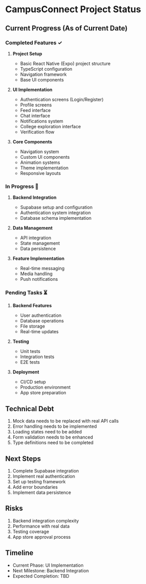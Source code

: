 # CampusConnect Project Status

## Current Progress (As of Current Date)

### Completed Features ✓
1. **Project Setup**
   - Basic React Native (Expo) project structure
   - TypeScript configuration
   - Navigation framework
   - Base UI components

2. **UI Implementation**
   - Authentication screens (Login/Register)
   - Profile screens
   - Feed interface
   - Chat interface
   - Notifications system
   - College exploration interface
   - Verification flow

3. **Core Components**
   - Navigation system
   - Custom UI components
   - Animation systems
   - Theme implementation
   - Responsive layouts

### In Progress 🚧
1. **Backend Integration**
   - Supabase setup and configuration
   - Authentication system integration
   - Database schema implementation

2. **Data Management**
   - API integration
   - State management
   - Data persistence

3. **Feature Implementation**
   - Real-time messaging
   - Media handling
   - Push notifications

### Pending Tasks ⏳
1. **Backend Features**
   - User authentication
   - Database operations
   - File storage
   - Real-time updates

2. **Testing**
   - Unit tests
   - Integration tests
   - E2E tests

3. **Deployment**
   - CI/CD setup
   - Production environment
   - App store preparation

## Technical Debt
1. Mock data needs to be replaced with real API calls
2. Error handling needs to be implemented
3. Loading states need to be added
4. Form validation needs to be enhanced
5. Type definitions need to be completed

## Next Steps
1. Complete Supabase integration
2. Implement real authentication
3. Set up testing framework
4. Add error boundaries
5. Implement data persistence

## Risks
1. Backend integration complexity
2. Performance with real data
3. Testing coverage
4. App store approval process

## Timeline
- Current Phase: UI Implementation
- Next Milestone: Backend Integration
- Expected Completion: TBD 